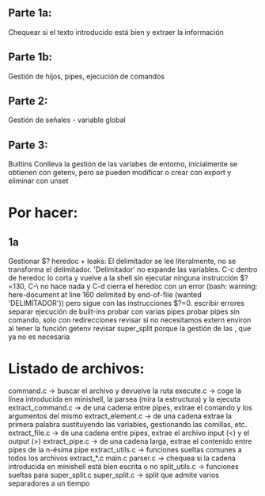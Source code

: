## Parte 1a:
Chequear si el texto introducido está bien y extraer la información

## Parte 1b:
Gestión de hijos, pipes, ejecución de comandos

## Parte 2:
Gestión de señales - variable global

## Parte 3:
Builtins
Conlleva la gestión de las variabes de entorno, inicialmente se obtienen con getenv, pero se pueden modificar o crear con export y eliminar con unset





# Por hacer:
## 1a
Gestionar $?
heredoc + leaks: El delimitador se lee literalmente, no se transforma el delimitador. 'Delimitador' no expande las variables. C-c dentro de heredoc lo corta y vuelve a la shell sin ejecutar ninguna instrucción $?=130, C-\ no hace nada y C-d cierra el heredoc con un error (bash: warning: here-document at line 160 delimited by end-of-file (wanted 'DELIMITADOR')) pero sigue con las instrucciones $?=0.
escribir errores
separar ejecución de built-ins
probar con varias pipes
probar pipes sin comando, solo con redirecciones
revisar si no necesitamos extern environ al tener la función getenv
revisar super_split porque la gestión de las \, que ya no es necesaria

# Listado de archivos:
command.c -> buscar el archivo y devuelve la ruta
execute.c -> coge la línea introducida en minishell, la parsea (mira la estructura) y la ejecuta
extract_command.c -> de una cadena entre pipes, extrae el comando y los argumentos del mismo
extract_element.c -> de una cadena extrae la primera palabra sustituyendo las variables, gestionando las comillas, etc.
extract_file.c -> de una cadena entre pipes, extrae el archivo input (<) y el output (>)
extract_pipe.c -> de una cadena larga, extrae el contenido entre pipes de la n-ésima pipe
extract_utils.c -> funciones sueltas comunes a todos los archivos extract_*.c
main.c
parser.c -> chequea si la cadena introducida en minishell está bien escrita o no
split_utils.c -> funciones sueltas para super_split.c
super_split.c -> split que admite varios separadores a un tiempo
